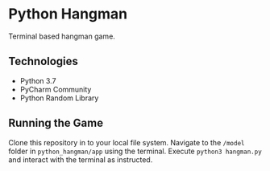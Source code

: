 # Python Hangman

Terminal based hangman game.

## Technologies

* Python 3.7
* PyCharm Community
* Python Random Library

## Running the Game

Clone this repository in to your local file system. Navigate to the `/model` folder in `python_hangman/app` using the terminal. Execute `python3 hangman.py` and interact with the terminal as instructed. 
